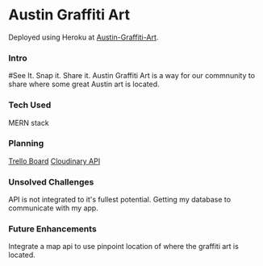 # Austin Graffiti Art

Deployed using Heroku at [Austin-Graffiti-Art](https://austin-graffiti-art.herokuapp.com).

### Intro

#See It. Snap it. Share it.
Austin Graffiti Art is a way for our commnunity to share where some great Austin art is located.


### Tech Used

MERN stack

### Planning

[Trello Board](https://trello.com/b/s5L2UXQ9/austin-graffiti-art)
[Cloudinary API](https://cloudinary.com/documentation/image_upload_api_reference)

### Unsolved Challenges

API is not integrated to it's fullest potential.
Getting my database to communicate with my app.


### Future Enhancements

Integrate a map api to use pinpoint location of where the graffiti art is located.

